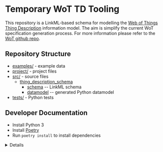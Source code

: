 # Temporary WoT TD Tooling

This repository is a LinkML-based schema for modelling the [Web of Things Thing Description](https://www.w3.org/TR/wot-thing-description11/) information model.
The aim is simplify the current WoT specification generation process.
For more information please refer to the [WoT github repo](https://github.com/w3c/wot-thing-description/tree/main/toolchain).

## Repository Structure

* [examples/](examples/) - example data
* [project/](project/) - project files
* [src/](src/) - source files
  * [thing_description_schema](src/thing_description_schema)
    * [schema](src/thing_description_schema/schema) -- LinkML schema
    * [datamodel](src/thing_description_schema/datamodel) -- generated
      Python datamodel
* [tests/](tests/) - Python tests

## Developer Documentation

- Install Python 3
- Install [Poetry](https://python-poetry.org/)
- Run `poetry install` to install dependencies

<details>
Use the `make` command to generate project artifacts:

* `make test`: validate the LinkML schema on test instances
* `make all`: make everything
<!-- * `make deploy`: deploys site -->
</details>
